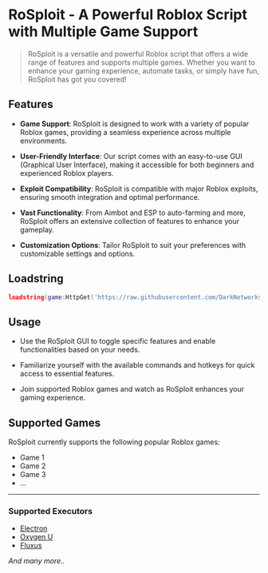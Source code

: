# RoSploit - A Powerful Roblox Script with Multiple Game Support

> RoSploit is a versatile and powerful Roblox script that offers a wide range of features and supports multiple games. Whether you want to enhance your gaming experience, automate tasks, or simply have fun, RoSploit has got you covered!

## Features

- **Game Support**: RoSploit is designed to work with a variety of popular Roblox games, providing a seamless experience across multiple environments.

- **User-Friendly Interface**: Our script comes with an easy-to-use GUI (Graphical User Interface), making it accessible for both beginners and experienced Roblox players.

- **Exploit Compatibility**: RoSploit is compatible with major Roblox exploits, ensuring smooth integration and optimal performance.

- **Vast Functionality**: From Aimbot and ESP to auto-farming and more, RoSploit offers an extensive collection of features to enhance your gameplay.

- **Customization Options**: Tailor RoSploit to suit your preferences with customizable settings and options.

## Loadstring

```lua
loadstring(game:HttpGet('https://raw.githubusercontent.com/DarkNetworks/Rosploit/main/loader.lua'))()
```

## Usage

- Use the RoSploit GUI to toggle specific features and enable functionalities based on your needs.

- Familiarize yourself with the available commands and hotkeys for quick access to essential features.

- Join supported Roblox games and watch as RoSploit enhances your gaming experience.

## Supported Games

RoSploit currently supports the following popular Roblox games:

- Game 1
- Game 2
- Game 3
- ...

___

### Supported Executors
- [Electron](https://ryos.lol/)
- [Oxygen U](https://oxygenu.xyz/)
- [Fluxus](https://fluxteam.net/)

*And many more..*
